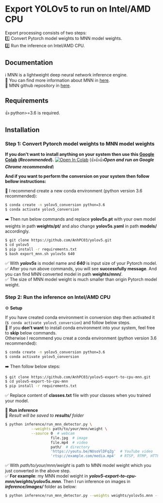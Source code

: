 # Export YOLOv5 to run on Intel/AMD CPU
Export processing consists of two steps:<br />
1️⃣ Convert Pytorch model weights to MNN model weights.<br />
2️⃣ Run the inference on Intel/AMD CPU.<br />

## Documentation
ℹ️ MNN is a lightweight deep neural network inference engine.<br />
🔎 You can find more information about MNN in [here](https://www.yuque.com/mnn/en/about).<br />
🔎 MNN github repository in [here](https://github.com/alibaba/MNN).<br />

## Requirements
👍 python>=3.6 is required.

## Installation
### Step 1: Convert Pytorch model weights to MNN model weights

**If you don't want to install anything on your system then use this [Google Colab](hhttps://colab.research.google.com/drive/1CpV_RTNJamhMpFLT4tW2gBHB41bWaACp?usp=sharing) (*Recommended*).**  [![Open In Colab](https://colab.research.google.com/assets/colab-badge.svg)](hhttps://colab.research.google.com/drive/1CpV_RTNJamhMpFLT4tW2gBHB41bWaACp?usp=sharing) (👍👍👍***Open and run on Google Chrome recommended***)

**And if you want to perform the conversion on your system then follow bellow instructions:**

📣 I recommend create a new conda environment (python version 3.6 recommended): 

```bash
$ conda create -n yolov5_conversion python=3.6
$ conda activate yolov5_conversion
```

➡️ Then run below commands and replace **yolov5s.pt** with your own model weights in path **weights/pt/** and also change **yolov5s.yaml** in path **models/** accordingly. 

```bash
$ git clone https://github.com/AnhPC03/yolov5.git
$ cd yolov5
$ pip install -r requirements.txt
$ bash export_mnn.sh yolov5s 640
```
✅ With ***yolov5s*** is model name and ***640*** is input size of your Pytorch model.<br />
✅ After you run above commands, you will see **successfully message**. And you can find MNN converted model in path **weights/mnn/**.<br />
✅ The size of MNN model weight is much smaller than origin Pytorch model weight.<br />

### Step 2: Run the inference on Intel/AMD CPU
⚙️ **Setup**

If you have created conda environment in conversion step then activated it (`$ conda activate yolov5_conversion`) and follow below steps.<br />
📣 If you **don't want** to install conda environment into your system, feel free to **skip** below commands.<br />
Otherwise I recommend you creat a conda environment (python version 3.6 recommended): 

```bash
$ conda create -n yolov5_conversion python=3.6
$ conda activate yolov5_conversion
```

➡️ Then follow below steps:

```bash
$ git clone https://github.com/AnhPC03/yolov5-export-to-cpu-mnn.git
$ cd yolov5-export-to-cpu-mnn
$ pip install -r requirements.txt
```
✅ Replace content of **classes.txt** file with your classes when you trained your model.<br />

🎉 **Run inference**<br />
🍻 *Result will be saved to **results/** folder*
```bash
$ python inference/run_mnn_detector.py \
            --weights path/to/your/mnn/weight \
            --source 0  # webcam
                     file.jpg  # image 
                     file.mp4  # video
                     path/  # directory
                     'https://youtu.be/NUsoVlDFqZg'  # YouTube video
                     'rtsp://example.com/media.mp4'  # RTSP, RTMP, HTTP stream
```
✅ With *path/to/your/mnn/weight* is path to MNN model weight which you just converted in the above step.<br />
✅ **For example**: my MNN model weight in ***yolov5-export-to-cpu-mnn/weights/yolov5s.mnn***. Then I run inference on images in ***inference/images/*** folder as below:
```bash
$ python inference/run_mnn_detector.py --weights weights/yolov5s.mnn --source inference/images
```